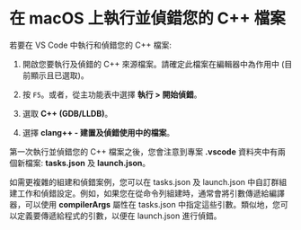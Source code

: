 <h1 data-loc-id="walkthrough.mac.title.run.and.debug.your.file">在 macOS 上執行並偵錯您的 C++ 檔案</h1>
<p data-loc-id="walkthrough.mac.run.and.debug.your.file">若要在 VS Code 中執行和偵錯您的 C++ 檔案:</p>
<ol>
<li><p data-loc-id="walkthrough.mac.instructions1">開啟您要執行及偵錯的 C++ 來源檔案。請確定此檔案在編輯器中為作用中 (目前顯示且已選取)。</p>
</li>
<li><p data-loc-id="walkthrough.mac.press.f5">按 <code>F5</code>。或者，從主功能表中選擇 <strong><span data-loc-id="walkthrough.mac.run" data-loc-hint="Refers to Run command on main menu">執行</span> &gt; <span data-loc-id="walkthrough.mac.start.debugging" data-loc-hint="Refers to Start Debugging command under Run menu on main menu">開始偵錯</span></strong>。</p>
</li>
<li><p data-loc-id="walkthrough.mac.select.compiler">選取 <strong>C++ (GDB/LLDB)</strong>。</p>
</li>
<li><p data-loc-id="walkthrough.mac.choose.build.active.file">選擇 <strong>clang++ - <span data-loc-id="walkthrough.mac.build.and.debug.active.file" data-loc-hint="Should be the same as translation for build.and.debug.active.file in extension.ts">建置及偵錯使用中的檔案</span></strong>。</p>
</li>
</ol>
<p data-loc-id="walkthrough.mac.after.running">第一次執行並偵錯您的 C++ 檔案之後，您會注意到專案 <strong>.vscode</strong> 資料夾中有兩個新檔案: <strong>tasks.json</strong> 及 <strong>launch.json</strong>。</p>

<p data-loc-id="walkthrough.mac.for.more.complex">如需更複雜的組建和偵錯案例，您可以在 <span>tasks.json</span> 及 <span>launch.json</span> 中自訂群組建工作和偵錯設定。例如，如果您在從命令列組建時，通常會將引數傳遞給編譯器，可以使用 <strong>compilerArgs</strong> 屬性在 <span>tasks.json</span> 中指定這些引數。類似地，您可以定義要傳遞給程式的引數，以便在 <span>launch.json</span> 進行偵錯。</p>
